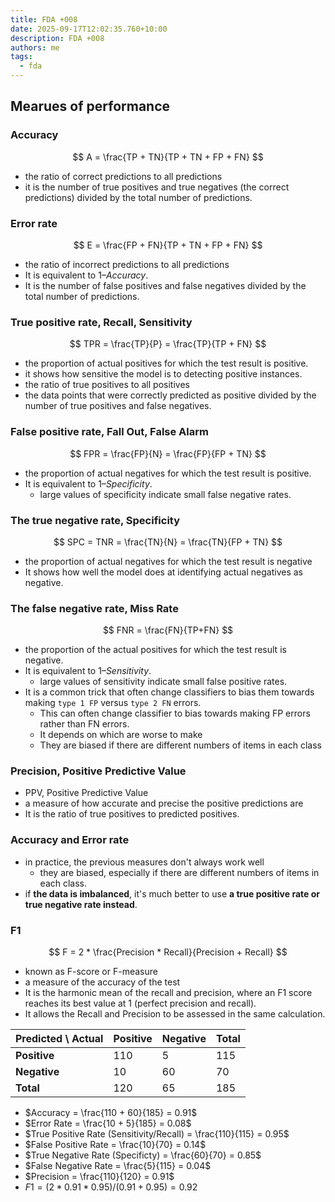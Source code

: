 ```yaml
---
title: FDA +008
date: 2025-09-17T12:02:35.760+10:00
description: FDA +008
authors: me
tags:
  - fda
---
```


## Mearues of performance

### Accuracy

$$ A = \frac{TP + TN}{TP + TN + FP + FN} $$

- the ratio of correct predictions to all predictions
- it is the number of true positives and true negatives (the correct predictions) divided by the total number of predictions.

### Error rate

$$ E = \frac{FP + FN}{TP + TN + FP + FN} $$

- the ratio of incorrect predictions to all predictions
- It is equivalent to $1 – Accuracy$.
- It is the number of false positives and false negatives divided by the total number of predictions.

### True positive rate, Recall, Sensitivity

$$ TPR = \frac{TP}{P} = \frac{TP}{TP + FN} $$

- the proportion of actual positives for which the test result is positive.
- it shows how sensitive the model is to detecting positive instances.
- the ratio of true positives to all positives
- the data points that were correctly predicted as positive divided by the number of true positives and false negatives.

### False positive rate, Fall Out, False Alarm

$$ FPR = \frac{FP}{N} = \frac{FP}{FP + TN} $$

- the proportion of actual negatives for which the test result is positive.
- It is equivalent to $1 – Specificity$.
  - large values of specificity indicate small false negative rates.

### The true negative rate, Specificity

$$ SPC = TNR = \frac{TN}{N} = \frac{TN}{FP + TN} $$

- the proportion of actual negatives for which the test result is negative
- It shows how well the model does at identifying actual negatives as negative.

### The false negative rate, Miss Rate

$$ FNR = \frac{FN}{TP+FN} $$

- the proportion of the actual positives for which the test result is negative.
- It is equivalent to $1 – Sensitivity$.
  - large values of sensitivity indicate small false positive rates.
- It is a common trick that often change classifiers to bias them towards making `type 1 FP` versus `type 2 FN` errors.
  - This can often change classifier to bias towards making FP errors rather than FN errors.
  - It depends on which are worse to make
  - They are biased if there are different numbers of items in each class

### Precision, Positive Predictive Value

- PPV, Positive Predictive Value
- a measure of how accurate and precise the positive predictions are
- It is the ratio of true positives to predicted positives.

### Accuracy and Error rate

- in practice, the previous measures don't always work well
  - they are biased, especially if there are different numbers of items in each class.
- if **the data is imbalanced**, it's much better to use **a true positive rate or true negative rate instead**.

### F1

$$ F = 2 * \frac{Precision * Recall}{Precision + Recall} $$

- known as F-score or F-measure
- a measure of the accuracy of the test
- It is the harmonic mean of the recall and precision, where an F1 score reaches its best value at 1 (perfect precision and recall).
- It allows the Recall and Precision to be assessed in the same calculation.

| Predicted \ Actual | Positive | Negative | Total |
| ------------------- | -------- | -------- | ----- |
| **Positive**          | 110       | 5       | 115   |
| **Negative**          | 10      | 60       | 70    |
| **Total**              | 120      | 65       | 185   |

- $Accuracy = \frac{110 + 60}{185} = 0.91$
- $Error Rate = \frac{10 + 5}{185} = 0.08$
- $True Positive Rate (Sensitivity/Recall) = \frac{110}{115} = 0.95$
- $False Positive Rate = \frac{10}{70} = 0.14$
- $True Negative Rate (Specificty) = \frac{60}{70} = 0.85$
- $False Negative Rate = \frac{5}{115} = 0.04$
- $Precision = \frac{110}{120} = 0.91$
- $F1 = (2 * 0.91 * 0.95) / (0.91 + 0.95) = 0.92$
